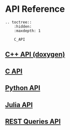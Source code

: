 # API Reference

```{eval-rst}
.. toctree::
    :hidden:
    :maxdepth: 1

    C_API

```

## [C++ API (doxygen)](../../doxygen/index.md)

## [C API](./C_API.md)

## [Python API](https://python.helics.org/api/)

## [Julia API](https://gmlc-tdc.github.io/HELICS.jl/latest/api/)

## [REST Queries API](./REST_queries.html)

